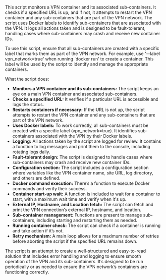 This script monitors a VPN container and its associated sub-containers. It checks if a specified URL is up, and if not, it attempts to restart the VPN container and any sub-containers that are part of the VPN network.
The script uses Docker labels to identify sub-containers that are associated with the VPN. It logs all actions taken and is designed to be fault-tolerant, handling cases where sub-containers may crash and receive new container IDs.

To use this script, ensure that all sub-containers are created with a specific label that marks them as part of the VPN network. For example, use '--label vpn_network=true' when running 'docker run' to create a container. This label will be used by the script to identify and manage the appropriate containers.

What the script does:

- **Monitors a VPN container and its sub-containers:** The script keeps an eye on a main VPN container and associated sub-containers.
- **Checks a specified URL:** It verifies if a particular URL is accessible and logs the status.
- **Restarts containers if necessary:** If the URL is not up, the script attempts to restart the VPN container and any sub-containers that are part of the VPN network.
- **Uses Docker labels:** To work correctly, all sub-containers must be created with a specific label (vpn_network=true). It identifies sub-containers associated with the VPN by their Docker labels.
- **Logging:** All actions taken by the script are logged for review. It contains a function to log messages and print them to the console, including rotating logs daily.
- **Fault-tolerant design:** The script is designed to handle cases where sub-containers may crash and receive new container IDs.
- **Configuration section:** The script includes a configuration section where variables like the VPN container name, site URL, log directory, and others are defined.
- **Docker command execution:** There’s a function to execute Docker commands and verify their success.
- **Container start-up wait:** A function is included to wait for a container to start, with a maximum wait time and verify when it's up.
- **External IP, Hostname, and Location fetch:** The script can fetch and print the VPN connection’s external IP, hostname, and location.
- **Sub-container management:** Functions are present to manage sub-containers, including starting and restarting them as needed.
- **Running container check:** The script can check if a container is running and take action if it’s not.
- **Retry mechanism:** A main loop allows for a maximum number of retries before aborting the script if the specified URL remains down.

The script is an attempt to create a well-structured and easy-to-read solution that includes error handling and logging to ensure smooth operation of the VPN and its sub-containers. It’s designed to be run periodically or as needed to ensure the VPN network’s containers are functioning correctly.
